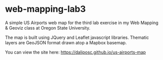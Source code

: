 # web-mapping-lab3

A simple US Airports web map for the third lab exercise in my Web Mapping &amp; Geoviz class at Oregon State University.

The map is built using JQuery and Leaflet javascript libraries. Thematic layers are GeoJSON format drawn atop a Mapbox basemap.

You can view the site here: https://daliposc.github.io/us-airports-map
